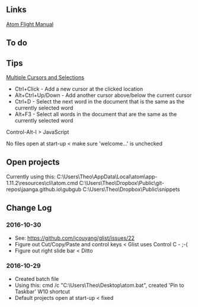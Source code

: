 

Links
--------------------------------------------------------------------------------

[Atom Flight Manual]( http://flight-manual.atom.io/ )


To do
--------------------------------------------------------------------------------




Tips
--------------------------------------------------------------------------------

[Multiple Cursors and Selections]( http://flight-manual.atom.io/using-atom/sections/editing-and-deleting-text/#multiple-cursors-and-selections )
* Ctrl+Click - Add a new cursor at the clicked location
* Alt+Ctrl+Up/Down - Add another cursor above/below the current cursor
* Ctrl+D - Select the next word in the document that is the same as the currently selected word
* Alt+F3 - Select all words in the document that are the same as the currently selected word

Control-Alt-I > JavaScript

No files open at start-up < make sure 'welcome...' is unchecked






Open projects
--------------------------------------------------------------------------------
Currently using this:
C:\Users\Theo\AppData\Local\atom\app-1.11.2\resources\cli\atom.cmd C:\Users\Theo\Dropbox\Public\git-repos\jaanga.github.io\gubgub  C:\Users\Theo\Dropbox\Public\snippets


Change Log
--------------------------------------------------------------------------------


### 2016-10-30

* See: https://github.com/jcouyang/glist/issues/22
* Figure out Cut/Copy/Paste and control keys < Glist uses Control C - ;-(
* Figure out right slide bar < Ditto


### 2016-10-29

* Created batch file
* Using this: cmd /c "C:\Users\Theo\Desktop\atom.bat", created 'Pin to Taskbar' W10 shortcut
* Default projects open at start-up < fixed
